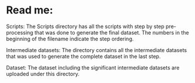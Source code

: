 Read me:
=========

Scripts:
The Scripts directory has all the scripts with step by step pre-processing that was done to generate the final dataset. The numbers in the beginning of the filename indicate the step ordering.

Intermediate datasets:
The directory contains all the intermediate datasets that was used to generate the complete dataset in the last step.

Dataset:
The dataset including the significant intermediate datasets are uploaded under this directory.
